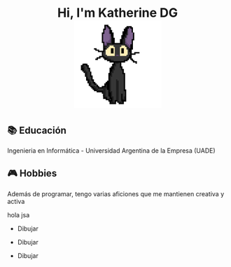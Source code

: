 <h1 align="center" > Hi, I'm Katherine DG <br> <img height="200" width="200" src="https://github.com/KatherineDG/KatherineDG/blob/main/kikigifKatherneDG.gif"> </h1>


<h2>📚 Educación</h2>
<p>Ingenieria en Informática - Universidad Argentina de la Empresa (UADE)</p>

<h2>🎮 Hobbies</h2>
<p>Además de programar, tengo varias aficiones que me mantienen creativa y activa</p>
hola
jsa
<ul>
  <li><p>Dibujar</p></li>
  <li><p>Dibujar</p></li>
  <li><p>Dibujar</p></li>
</ul>

<!--
**KatherineDG/KatherineDG** is a ✨ _special_ ✨ repository because its `README.md` (this file) appears on your GitHub profile.

Here are some ideas to get you started:

- 🔭 I’m currently working on ...
- 🌱 I’m currently learning ...
- 👯 I’m looking to collaborate on ...
- 🤔 I’m looking for help with ...
- 💬 Ask me about ...
- 📫 How to reach me: ...
- 😄 Pronouns: ...
- ⚡ Fun fact: ...
-->
